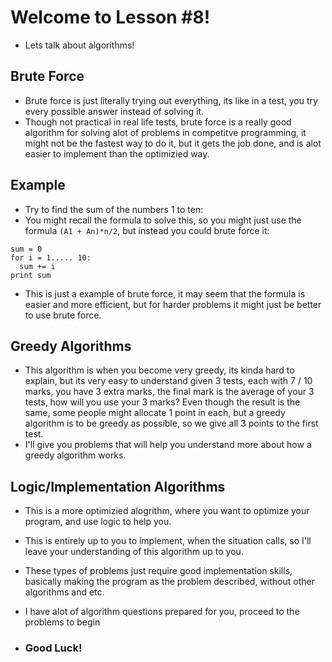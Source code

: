 # Welcome to Lesson #8!
- Lets talk about algorithms!   

## Brute Force
- Brute force is just literally trying out everything, its like in a test, you try every possible answer instead of solving it.   
- Though not practical in real life tests, brute force is a really good algorithm for solving alot of problems in competitve programming, it might not be the fastest way to do it, but it gets the job done, and is alot easier to implement than the optimizied way.    

## Example
- Try to find the sum of the numbers 1 to ten:    
- You might recall the formula to solve this, so you might just use the formula ```(A1 + An)*n/2```, but instead   you could brute force it:   
 ``` 
 sum = 0
 for i = 1..... 10:
   sum += i
 print sum
 ```
- This is just a example of brute force, it may seem that the formula is easier and more efficient, but for harder problems it might just be better to use brute force.

## Greedy Algorithms
- This algorithm is when you become very greedy, its kinda hard to explain, but its very easy to understand  given 3 tests, each with 7 / 10 marks, you have 3 extra marks, the final mark is the average of your 3 tests, how will you use your 3 marks? Even though the result is the same, some people might allocate 1 point in each, but a greedy algorithm is to be greedy as possible, so we give all 3 points to the first test.
- I'll give you problems that will help you understand more about how a greedy algorithm works.

## Logic/Implementation Algorithms
- This is a more optimizied alogrithm, where you want to optimize your program, and use logic to help you.   
- This is entirely up to you to implement, when the situation calls, so I'll leave your understanding of this algorithm up to you.
- These types of problems just require good implementation skills, basically making the program as the problem described, without other algorithms and etc.

- I have alot of algorithm questions prepared for you, proceed to the problems to begin
- ### Good Luck!
